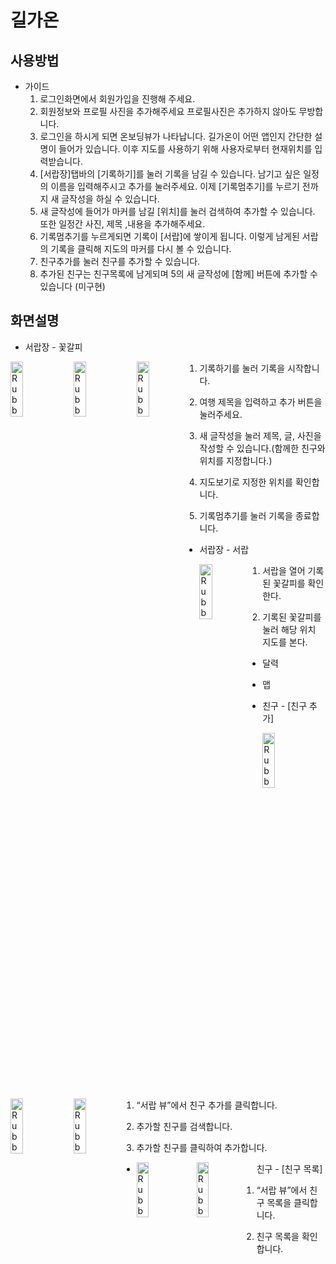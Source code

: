 # 길가온

## 사용방법
- 가이드
    1. 로그인화면에서 회원가입을 진행해 주세요.
    2. 회원정보와 프로필 사진을 추가해주세요  프로필사진은 추가하지 않아도 무방합니다.
    3. 로그인을 하시게 되면 온보딩뷰가 나타납니다. 길가온이 어떤 앱인지 간단한 설명이 들어가 있습니다. 이후 지도를 사용하기 위해 사용자로부터 현재위치를 입력받습니다.
    4. [서랍장]탭바의 [기록하기]를 눌러 기록을 남길 수 있습니다. 남기고 싶은 일정의 이름을 입력해주시고 추가를 눌러주세요. 이제 [기록멈추기]를 누르기 전까지 새 글작성을 하실 수 있습니다.
    5. 새 글작성에 들어가 마커를 남길 [위치]를 눌러 검색하여 추가할 수 있습니다. 또한 일정간 사진, 제목 ,내용을 추가해주세요.
    6. 기록멈추기를 누르게되면 기록이 [서랍]에 쌓이게 됩니다. 이렇게 남게된 서랍의 기록을 클릭해 지도의 마커를 다시 볼 수 있습니다.
    7. 친구추가를 눌러 친구를 추가할 수 있습니다.
    8. 추가된 친구는 친구목록에 남게되며 5의 새 글작성에 [함께] 버튼에 추가할 수 있습니다 (미구현)

## 화면설명


- 서랍장 - 꽃갈피

<img src="https://github.com/APPSCHOOL1-REPO/mvp-20221216-lab03/blob/main/screenshot/8.png" width="20%" height="15%" title="px(픽셀) 크기 설정" alt="RubberDuck" style="float:left;"></img><img src="https://github.com/APPSCHOOL1-REPO/mvp-20221216-lab03/blob/main/screenshot/9.png" width="20%" height="15%" title="px(픽셀) 크기 설정" alt="RubberDuck" style="float:left;"></img><img src="https://github.com/APPSCHOOL1-REPO/mvp-20221216-lab03/blob/main/screenshot/10.png" width="20%" height="15%" title="px(픽셀) 크기 설정" alt="RubberDuck" style="float:left;"></img>

1. 기록하기를 눌러 기록을 시작합니다.

2. 여행 제목을 입력하고 추가 버튼을 눌러주세요.
    
3. 새 글작성을 눌러 제목, 글, 사진을 작성할 수 있습니다.(함께한 친구와 위치를 지정합니다.)
    
4. 지도보기로 지정한 위치를 확인합니다. 
    
5. 기록멈추기를 눌러 기록을 종료합니다.
    
- 서랍장 - 서랍

<img src="https://github.com/APPSCHOOL1-REPO/mvp-20221216-lab03/blob/main/screenshot/13.png" width="20%" height="15%" title="px(픽셀) 크기 설정" alt="RubberDuck" style="float:left;"></img>
1. 서랍을 열어 기록된 꽃갈피를 확인한다.
    
2. 기록된 꽃갈피를 눌러 해당 위치 지도를 본다.

- 달력


- 맵

- 친구 - [친구 추가]

<img src="https://github.com/APPSCHOOL1-REPO/mvp-20221216-lab03/blob/main/screenshot/13.png" width="20%" height="15%" title="px(픽셀) 크기 설정" alt="RubberDuck" style="float:left;"></img>
<img src="https://github.com/APPSCHOOL1-REPO/mvp-20221216-lab03/blob/main/screenshot/14.png" width="20%" height="15%" title="px(픽셀) 크기 설정" alt="RubberDuck" style="float:left;"></img>
<img src="https://github.com/APPSCHOOL1-REPO/mvp-20221216-lab03/blob/main/screenshot/15.png" width="20%" height="15%" title="px(픽셀) 크기 설정" alt="RubberDuck" style="float:left;"></img>

1. “서랍 뷰”에서 친구 추가를 클릭합니다.

2. 추가할 친구를 검색합니다.

3. 추가할 친구를 클릭하여 추가합니다.

- 친구 - [친구 목록]
<img src="https://github.com/APPSCHOOL1-REPO/mvp-20221216-lab03/blob/main/screenshot/13.png" width="20%" height="15%" title="px(픽셀) 크기 설정" alt="RubberDuck" style="float:left;"></img>
<img src="https://github.com/APPSCHOOL1-REPO/mvp-20221216-lab03/blob/main/screenshot/16.png" width="20%" height="15%" title="px(픽셀) 크기 설정" alt="RubberDuck" style="float:left;"></img>

1. “서랍 뷰”에서 친구 목록을 클릭합니다.

2. 친구 목록을 확인합니다.
